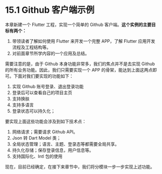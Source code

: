 # 15.1 Github 客户端示例

本章新建一个 Flutter 工程，实现一个简单的 Github 客户端。**这个实例的主要目标有两个：**

1. 带领读者了解如何使用 Flutter 来开发一个完整 APP，了解 Flutter 应用开发流程及工程结构等。
2. 对前面章节所学内容的一个应用及总结。

需要注意的是，由于 Github 本身功能非常多，我们的焦点并不是去实现 Github 的所有业务功能。因此，我们只需要实现一个 APP 的骨架，能达到上面这两点即可。下面对我们要实现的功能如下：

1. 实现 Github 账号登录、退出登录功能
2. 登录后可以查看自己的项目主页
3. 支持换肤
4. 支持多语言
5. 登录状态可以持久化；

要实现上面这些功能会涉及到如下技术点：

1. 网络请求；需要请求 Github API。
2. Json 转 Dart Model 类；
3. 全局状态管理；语言、主题、登录态等都需要全局共享。
4. 持久化存储；保存登录信息，用户信息等。
5. 支持国际化、Intl 包的使用

现在，目前已经确定，在接下来章节中，我们将分模块一步一步实现上述功能。
